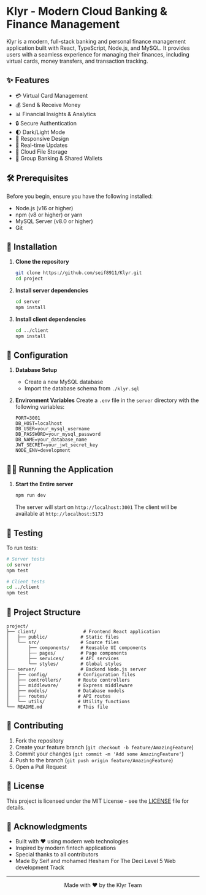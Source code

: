 # Klyr - Modern Cloud Banking & Finance Management

Klyr is a modern, full-stack banking and personal finance management application built with React, TypeScript, Node.js, and MySQL. It provides users with a seamless experience for managing their finances, including virtual cards, money transfers, and transaction tracking.

## ✨ Features

- 💳 Virtual Card Management
- 💰 Send & Receive Money
- 📊 Financial Insights & Analytics
- 🔒 Secure Authentication
- 🌓 Dark/Light Mode
- 📱 Responsive Design
- 🚀 Real-time Updates
- 💾 Cloud File Storage
- 🤝 Group Banking & Shared Wallets

## 🛠 Prerequisites

Before you begin, ensure you have the following installed:

- Node.js (v16 or higher)
- npm (v8 or higher) or yarn
- MySQL Server (v8.0 or higher)
- Git

## 🚀 Installation

1. **Clone the repository**
   ```bash
   git clone https://github.com/seif8911/Klyr.git
   cd project
   ```

2. **Install server dependencies**
   ```bash
   cd server
   npm install
   ```

3. **Install client dependencies**
   ```bash
   cd ../client
   npm install
   ```

## 🔧 Configuration

1. **Database Setup**
   - Create a new MySQL database
   - Import the database schema from `./klyr.sql`

2. **Environment Variables**
   Create a `.env` file in the `server` directory with the following variables:
   ```env
   PORT=3001
   DB_HOST=localhost
   DB_USER=your_mysql_username
   DB_PASSWORD=your_mysql_password
   DB_NAME=your_database_name
   JWT_SECRET=your_jwt_secret_key
   NODE_ENV=development
   ```

## 🏃‍♂️ Running the Application

1. **Start the Entire server**
   ```bash
   npm run dev
   ```
   The server will start on `http://localhost:3001`
   The client will be available at `http://localhost:5173`

## 🧪 Testing

To run tests:

```bash
# Server tests
cd server
npm test

# Client tests
cd ../client
npm test
```

## 📂 Project Structure

```
project/
├── client/                 # Frontend React application
│   ├── public/            # Static files
│   └── src/               # Source files
│       ├── components/    # Reusable UI components
│       ├── pages/         # Page components
│       ├── services/      # API services
│       └── styles/        # Global styles
├── server/                # Backend Node.js server
│   ├── config/           # Configuration files
│   ├── controllers/      # Route controllers
│   ├── middleware/       # Express middleware
│   ├── models/           # Database models
│   ├── routes/           # API routes
│   └── utils/            # Utility functions
└── README.md             # This file
```

## 🤝 Contributing

1. Fork the repository
2. Create your feature branch (`git checkout -b feature/AmazingFeature`)
3. Commit your changes (`git commit -m 'Add some AmazingFeature'`)
4. Push to the branch (`git push origin feature/AmazingFeature`)
5. Open a Pull Request

## 📄 License

This project is licensed under the MIT License - see the [LICENSE](LICENSE) file for details.

## 🙏 Acknowledgments

- Built with ❤️ using modern web technologies
- Inspired by modern fintech applications
- Special thanks to all contributors
- Made By Seif and mohamed Hesham For The Deci Level 5 Web development Track
---

<div align="center">
  Made with ❤️ by the Klyr Team
</div>

